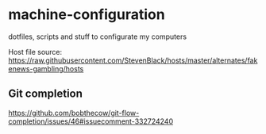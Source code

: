 # machine-configuration

dotfiles, scripts and stuff to configurate my computers

Host file source: https://raw.githubusercontent.com/StevenBlack/hosts/master/alternates/fakenews-gambling/hosts

## Git completion

https://github.com/bobthecow/git-flow-completion/issues/46#issuecomment-332724240
